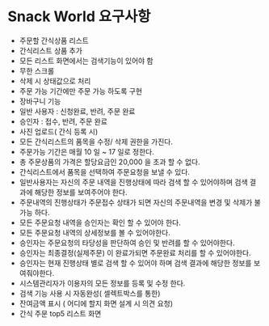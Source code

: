 # Snack World 요구사항
- 주문할 간식상품 리스트
- 간식리스트 상품 추가
- 모든 리스트 화면에서는 검색기능이 있어야 함
- 무한 스크롤
- 삭제 시 상태값으로 처리
- 주문 가능 기간에만 주문 가능 하도록 구현
- 장바구니 기능
- 일반 사용자 : 신청완료,  반려,  주문 완료
- 승인자 : 접수, 반려,  주문 완료
- 사진 업로드(  간식 등록 시)
- 모든 간식리스트의 품목을 수정/  삭제 권한을 가진다.
- 주문가능 기간은 매월 10 일 ~ 17 일로 정한다.
- 총 주문상품의 가격은 할당요금인 20,000    을 초과 할 수 없다.
- 간식리스트에서 품목을 선택하여 주문요청을 보낼 수 있다.
- 일반사용자는 자신의 주문 내역을 진행상태에 따라 검색 할 수 있어야하며 검색 결과에 해당한 정보를 보여주어야 한다.
- 주문내역의 진행상태가 주문접수 상태가 되면 자신의 주문내역을 변경 및 삭제가 불가능 하다.
- 모든 주문요청 내역을 승인자는 확인 할 수 있어야 한다.
- 모든 주문요청 내역의 상세정보를 볼 수 있어야한다.
- 승인자는 주문요청의 타당성을 판단하여 승인 및 반려를 할 수 있어야한다.
- 승인자는 최종결정(실제주문)      이 완료가되면 주문완료 처리를 할 수 있어야한다.
- 승인자는 현재 진행상태 별로 검색 할 수 있어야 하며 검색 결과에 해당한 정보를 보여줘야한다.
- 시스템관리자가 이용자의 모든 정보를 등록 및 수정 한다.
- 검색 기능 사용 시 자동완성( 셀렉트박스를 통한)
- 잔여금액 표시 (      어디에 할지 화면 설계 시 의견 요청)
- 간식 주문 top5 리스트 화면
